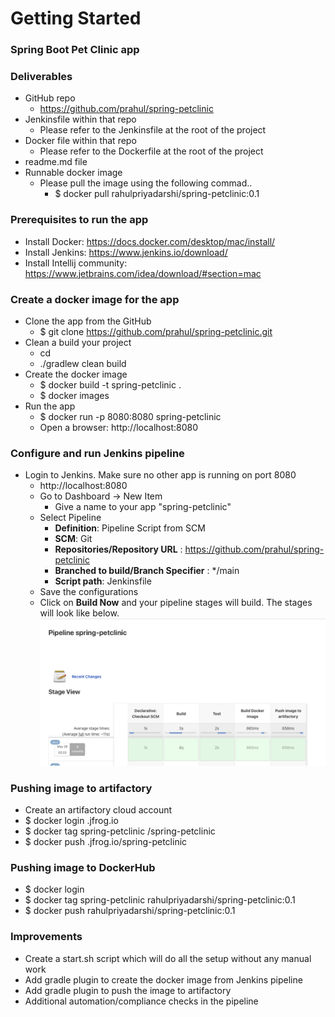 # Getting Started

### Spring Boot Pet Clinic app
### Deliverables
* GitHub repo
  * https://github.com/prahul/spring-petclinic
* Jenkinsfile within that repo
  * Please refer to the Jenkinsfile at the root of the project
* Docker file within that repo
  * Please refer to the Dockerfile at the root of the project
* readme.md file
* Runnable docker image
  * Please pull the image using the following commad..
    * $ docker pull rahulpriyadarshi/spring-petclinic:0.1
### Prerequisites to run the app
* Install Docker: https://docs.docker.com/desktop/mac/install/
* Install Jenkins: https://www.jenkins.io/download/
* Install Intellij community: https://www.jetbrains.com/idea/download/#section=mac
### Create a docker image for the app
* Clone the app from the GitHub
  * $ git clone https://github.com/prahul/spring-petclinic.git
* Clean a build your project
  * cd <project toot directory>
  * ./gradlew clean build
* Create the docker image
  * $ docker build -t spring-petclinic .
  * $ docker images
* Run the app
  * $ docker run -p 8080:8080 spring-petclinic
  * Open a browser: http://localhost:8080
### Configure and run Jenkins pipeline
* Login to Jenkins. Make sure no other app is running on port 8080
  * http://localhost:8080
  * Go to Dashboard -> New Item
    * Give a name to your app "spring-petclinic"
  * Select Pipeline
    * **Definition**: Pipeline Script from SCM
    * **SCM**: Git
    * **Repositories/Repository URL** : https://github.com/prahul/spring-petclinic
    * **Branched to build/Branch Specifier** : */main
    * **Script path**: Jenkinsfile
  * Save the configurations
  * Click on **Build Now** and your pipeline stages will build. The stages will look like below.
  ![img_1.png](img_1.png)
### Pushing image to artifactory
* Create an artifactory cloud account
* $ docker login <server-name>.jfrog.io
* $ docker tag spring-petclinic <server-name>/spring-petclinic
* $ docker push <server-name>.jfrog.io/spring-petclinic
### Pushing image to DockerHub
* $ docker login
* $ docker tag spring-petclinic rahulpriyadarshi/spring-petclinic:0.1
* $ docker push rahulpriyadarshi/spring-petclinic:0.1
### Improvements
* Create a start.sh script which will do all the setup without any manual work
* Add gradle plugin to create the docker image from Jenkins pipeline
* Add gradle plugin to push the image to artifactory
* Additional automation/compliance checks in the pipeline
